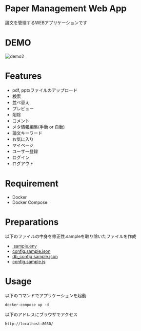 # Paper Management Web App
論文を管理するWEBアプリケーションです
# DEMO
![demo2](sample_demo/demo-v2.gif)
# Features
- pdf, pptxファイルのアップロード
- 検索
- 並べ替え
- プレビュー
- 削除
- コメント
- メタ情報編集(手動 or 自動)
- 論文キーワード
- お気に入り
- マイページ
- ユーザー登録
- ログイン
- ログアウト
# Requirement
* Docker
* Docker Compose
# Preparations
以下のファイルの中身を修正性.sampleを取り除いたファイルを作成
- [.sample.env](.sample.env)
- [config.sample.json](server/backend_python/config.sample.json)
- [db_config.sample.json](server/backend_go/db_config.sample.json)
- [config.sample.js](client/Vue3/config.sample.js)
# Usage
以下のコマンドでアプリケーションを起動
```
docker-compose up -d
```
以下のアドレスにブラウザでアクセス
```
http://localhost:8080/
```
